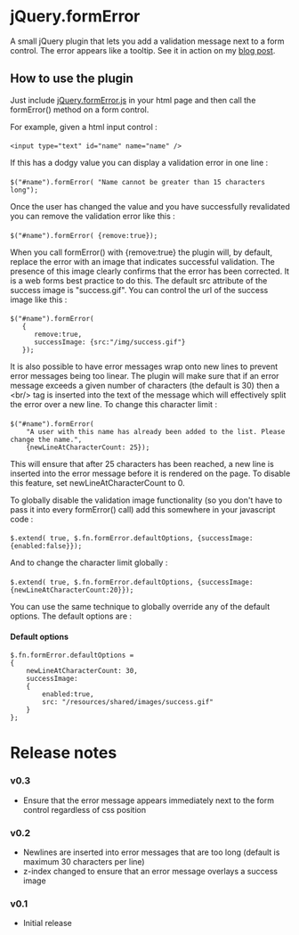 # jQuery.formError

A small jQuery plugin that lets you add a validation message next to a form control. The error appears like a tooltip. See it in action on my [blog post](http://www.garethelms.org/2012/01/jquery-form-error-plugin/).

## How to use the plugin

Just include [jQuery.formError.js](https://github.com/GarethElms/jQuery.formError/blob/master/jquery.formError.js) in your html page and then call the formError() method on a form control.

For example, given a html input control :

####
	<input type="text" id="name" name="name" />

If this has a dodgy value you can display a validation error in one line :

####
	$("#name").formError( "Name cannot be greater than 15 characters long");

Once the user has changed the value and you have successfully revalidated you can remove the validation error like this :

####
	$("#name").formError( {remove:true});

When you call formError() with {remove:true} the plugin will, by default, replace the error with an image that indicates successful validation. The presence of this image clearly confirms that the error has been corrected. It is a web forms best practice to do this. The default src attribute of the success image is "success.gif". You can control the url of the success image like this :

####
	$("#name").formError(
	   {
	      remove:true,
	      successImage: {src:"/img/success.gif"}
	   });

It is also possible to have error messages wrap onto new lines to prevent error messages being too linear. The plugin will make sure that if an error message exceeds a given number of characters (the default is 30) then a &lt;br/&gt; tag is inserted into the text of the message which will effectively split the error over a new line. To change this character limit :

####
	$("#name").formError(
		"A user with this name has already been added to the list. Please change the name.",
		{newLineAtCharacterCount: 25});

This will ensure that after 25 characters has been reached, a new line is inserted into the error message before it is rendered on the page. To disable this feature, set newLineAtCharacterCount to 0.

To globally disable the validation image functionality (so you don't have to pass it into every formError() call) add this somewhere in your javascript code :

####
	$.extend( true, $.fn.formError.defaultOptions, {successImage:{enabled:false}});

And to change the character limit globally :

####
	$.extend( true, $.fn.formError.defaultOptions, {successImage:{newLineAtCharacterCount:20}});

You can use the same technique to globally override any of the default options. The default options are :

#### Default options
	$.fn.formError.defaultOptions =
	{
		newLineAtCharacterCount: 30,
		successImage:
		{
			enabled:true,
			src: "/resources/shared/images/success.gif"
		}
	};

# Release notes

### v0.3
* Ensure that the error message appears immediately next to the form control regardless of css position

### v0.2
* Newlines are inserted into error messages that are too long (default is maximum 30 characters per line)
* z-index changed to ensure that an error message overlays a success image

### v0.1
* Initial release